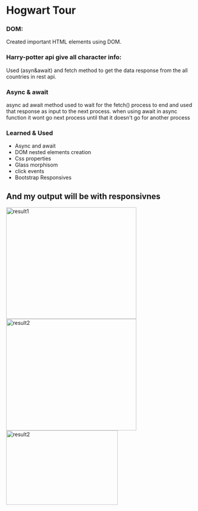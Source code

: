 <h1>Hogwart Tour</h1>
<p>
  <h3>DOM: </h3>Created important HTML elements using DOM.
  <h3>Harry-potter api give all character info:</h3>Used (asyn&await) and fetch method to get the data response from the all countries in rest api.
<h3>Async & await</h3> <p>async ad await method used to wait for the fetch() process to end and used that response as input to the next process.
when using await in async function it wont go next process until that it doesn't go for another process</p>

<h3>Learned & Used</h3>
<ul>
    <li>Async and await </li>
    <li>DOM nested elements creation</li>
    <li>Css properties</li>
    <li>Glass morphisom</li>
    <li>click events</li>
    <li>Bootstrap Responsives</li>
  </ul>
<h2>And my output will be with responsivnes</h2>
<img src="fianl_res.jpg" alt="result1" height="300" width="350">
<img src="fianl_res1.jpg" alt="result2" height="300" width="350">
<img src="final_result_respo.jpg" alt="result2" height="200" width="300">


